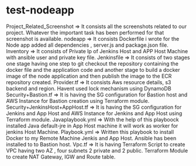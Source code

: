 # test-nodeapp
Project_Related_Screenshot => It consists all the screenshots related to our project. Whatever the important task has been performed for that screenshot is available.
nodeapp => It consists Dockerfile i wrote for the Node app added all dependencies , server.js and package.json file.
Inventory => It consists of Private Ip of Jenkins Host and APP Host Machine with ansible user and private key file.
Jenkinsfile => It consists of two stages one stage having one step to git checkout the repository containing the docker file and the application code and another stage to build a docker image of the node application and then publish the image to the ECR repository created.
Provider.tf => It consists Aws resource details, s3 backend and region. Havent used lock mechanism using DynamoDB
Security+Bastion.tf => It is having the SG configuration for Bastion host  and AWS Instance for Bastion creation using Terraform module. 
Security+JenkinsHost+AppHost.tf => It is having the SG configuration for Jenkins and App Host  and AWS Instance for Jenkins and App Host using Terraform module.
Javaplaybook.yml => With the help of this playboock installed Java default-jre in App Host machine it will work as worker for jenkins Host Machine.
Playbook.yml => Written this playbook to install Docker to my Remote Machine Jenkis and App Host. Ansible has been installed to to Bastion host. 
Vpc.tf => It is having Terraform Script to create VPC having two AZ , four subnets 2 private and 2 public. Terraform Module to create NAT Gateway, IGW and Route table.
